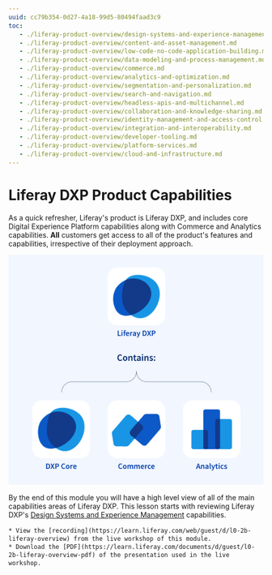 ```yaml
---
uuid: cc79b354-0d27-4a18-99d5-80494faad3c9
toc:
   - ./liferay-product-overview/design-systems-and-experience-management.md
   - ./liferay-product-overview/content-and-asset-management.md
   - ./liferay-product-overview/low-code-no-code-application-building.md
   - ./liferay-product-overview/data-modeling-and-process-management.md
   - ./liferay-product-overview/commerce.md
   - ./liferay-product-overview/analytics-and-optimization.md
   - ./liferay-product-overview/segmentation-and-personalization.md
   - ./liferay-product-overview/search-and-navigation.md
   - ./liferay-product-overview/headless-apis-and-multichannel.md
   - ./liferay-product-overview/collaboration-and-knowledge-sharing.md
   - ./liferay-product-overview/identity-management-and-access-control.md
   - ./liferay-product-overview/integration-and-interoperability.md
   - ./liferay-product-overview/developer-tooling.md
   - ./liferay-product-overview/platform-services.md
   - ./liferay-product-overview/cloud-and-infrastructure.md
---
```


# Liferay DXP Product Capabilities

As a quick refresher, Liferay's product is Liferay DXP, and includes core Digital Experience Platform capabilities along with Commerce and Analytics capabilities. **All** customers get access to all of the product's features and capabilities, irrespective of their deployment approach.

![The Liferay Product line has three capability sets.](./liferay-product-offering/images/01.png)

By the end of this module you will have a high level view of all of the main capabilities areas of Liferay DXP. This lesson starts with reviewing Liferay DXP's [Design Systems and Experience Management](./liferay-product-overview/design-systems-and-experience-management.md) capabilities.

```{note}
* View the [recording](https://learn.liferay.com/web/guest/d/l0-2b-liferay-overview) from the live workshop of this module.
* Download the [PDF](https://learn.liferay.com/documents/d/guest/l0-2b-liferay-overview-pdf) of the presentation used in the live workshop.
```
